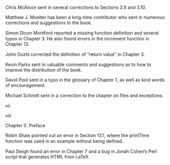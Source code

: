 Chris McAloon sent in several corrections to Sections 3.9 and 3.10.

Matthew J. Moelter has been a long-time contributor who sent in numerous corrections and suggestions to the book.

Simon Dicon Montford reported a missing function deﬁnition and several typos in Chapter 3. He also found errors in the increment function in Chapter 13.

John Ouzts corrected the deﬁnition of “return value" in Chapter 3.

Kevin Parks sent in valuable comments and suggestions as to how to improve the distribution of the book.

David Pool sent in a typo in the glossary of Chapter 1, as well as kind words of encouragement.

Michael Schmitt sent in a correction to the chapter on ﬁles and exceptions.

vii

viii

Chapter 0. Preface

Robin Shaw pointed out an error in Section 13.1, where the printTime function was used in an example without being deﬁned.

Paul Sleigh found an error in Chapter 7 and a bug in Jonah Cohen’s Perl script that generates HTML from LaTeX.